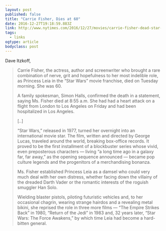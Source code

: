 ```yaml
---
layout: post 
published: false 
title: "Carrie Fisher, Dies at 60" 
date: 2016-12-27T19:18:59.883Z 
link: http://www.nytimes.com/2016/12/27/movies/carrie-fisher-dead-star-wars-princess-leia.html?_r=0 
tags:
  - links
ogtype: article 
bodyclass: post 
---
```


Dave Itzkoff,

> Carrie Fisher, the actress, author and screenwriter who brought a rare combination of nerve, grit and hopefulness to her most indelible role, as Princess Leia in the “Star Wars” movie franchise, died on Tuesday morning. She was 60.
> 
> A family spokesman, Simon Halls, confirmed the death in a statement, saying Ms. Fisher died at 8:55 a.m. She had had a heart attack on a flight from London to Los Angeles on Friday and had been hospitalized in Los Angeles.
> 
> [..]
> 
> “Star Wars,” released in 1977, turned her overnight into an international movie star. The film, written and directed by George Lucas, traveled around the world, breaking box-office records. It proved to be the first installment of a blockbuster series whose vivid, even preposterous characters — living “a long time ago in a galaxy far, far away,” as the opening sequence announced — became pop culture legends and the progenitors of a merchandising bonanza.
> 
> Ms. Fisher established Princess Leia as a damsel who could very much deal with her own distress, whether facing down the villainy of the dreaded Darth Vader or the romantic interests of the roguish smuggler Han Solo.
> 
> Wielding blaster pistols, piloting futuristic vehicles and, to her occasional chagrin, wearing strange hairdos and a revealing metal bikini, she reprised the role in three more films — “The Empire Strikes Back” in 1980, “Return of the Jedi” in 1983 and, 32 years later, “Star Wars: The Force Awakens,” by which time Leia had become a hard-bitten general.